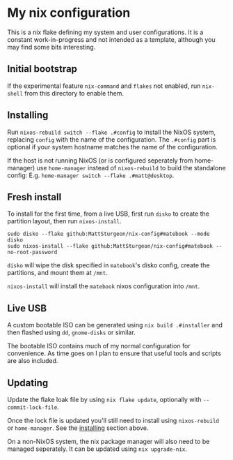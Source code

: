 # My nix configuration

This is a nix flake defining my system and user configurations.
It is a constant work-in-progress and not intended as a template, although you may find some bits interesting.

## Initial bootstrap

If the experimental feature `nix-command` and `flakes` not enabled, run `nix-shell` from this directory to enable them.

## Installing

Run `nixos-rebuild switch --flake .#config` to install the NixOS system, replacing `config` with the name of the configuration.
The `.#config` part is optional if your system hostname matches the name of the configuration.

If the host is not running NixOS (or is configured seperately from home-manager) use `home-manager` instead of `nixos-rebuild`
to build the standalone config: E.g. `home-manager switch --flake .#matt@desktop`.

## Fresh install

To install for the first time, from a live USB, first run `disko` to create the partition layout, then run `nixos-install`.

```shell
sudo disko --flake github:MattSturgeon/nix-config#matebook --mode disko
sudo nixos-install --flake github:MattSturgeon/nix-config#matebook --no-root-password
```

`disko` will wipe the disk specified in `matebook`'s disko config, create the partitions, and mount them at `/mnt`.

`nixos-install` will install the `matebook` nixos configuration into `/mnt`.


## Live USB

A custom bootable ISO can be generated using `nix build .#installer` and then flashed using `dd`, `gnome-disks` or similar.

The bootable ISO contains much of my normal configuration for convenience. As time goes on I plan to ensure that useful tools
and scripts are also included.

## Updating

Update the flake loak file by using `nix flake update`, optionally with `--commit-lock-file`.

Once the lock file is updated you'll still need to install using `nixos-rebuild` or `home-manager`.
See the [installing](#installing) section above.

On a non-NixOS system, the nix package manager will also need to be managed seperately.
It can be updated using `nix upgrade-nix`.

